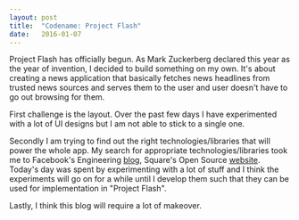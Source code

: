 ```yaml
---
layout: post
title:  "Codename: Project Flash"
date:   2016-01-07
---
```


Project Flash has officially begun. As Mark Zuckerberg declared this year as the year of invention, I decided to build something on my own.
It's about creating a news application that basically fetches news headlines from trusted news sources and serves them to the user and user doesn't have to go out browsing for them.

First challenge is the layout. Over the past few days I have experimented with a lot of UI designs but I am not able to stick to a single one.

Secondly I am trying to find out the right technologies/libraries that will power the whole app. My search for appropriate technologies/libraries took me to Facebook's Engineering [blog][fb], Square's Open Source [website][square]. Today's day was spent by experimenting with a lot of stuff and I think the experiments will go on for a while until I develop them such that they can be used for implementation in "Project Flash".

Lastly, I think this blog will require a lot of makeover.



[fb]:      https://code.facebook.com/
[square]: https://square.github.io/
